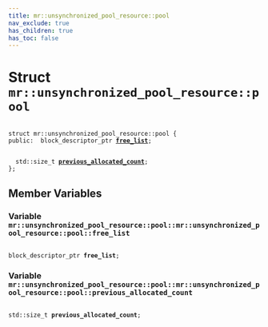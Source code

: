 ```yaml
---
title: mr::unsynchronized_pool_resource::pool
nav_exclude: true
has_children: true
has_toc: false
---
```


# Struct `mr::unsynchronized_pool_resource::pool`

<code class="doxybook">
<span>struct mr::unsynchronized&#95;pool&#95;resource::pool {</span>
<span>public:</span><span>&nbsp;&nbsp;block_descriptor_ptr <b><a href="/thrust/api/classes/structmr_1_1unsynchronized__pool__resource_1_1pool.html#variable-free_list">free&#95;list</a></b>;</span>
<br>
<span>&nbsp;&nbsp;std::size_t <b><a href="/thrust/api/classes/structmr_1_1unsynchronized__pool__resource_1_1pool.html#variable-previous_allocated_count">previous&#95;allocated&#95;count</a></b>;</span>
<span>};</span>
</code>

## Member Variables

<h3 id="variable-free_list">
Variable <code>mr::unsynchronized&#95;pool&#95;resource::pool::mr::unsynchronized&#95;pool&#95;resource::pool::free&#95;list</code>
</h3>

<code class="doxybook">
<span>block_descriptor_ptr <b>free_list</b>;</span></code>
<h3 id="variable-previous_allocated_count">
Variable <code>mr::unsynchronized&#95;pool&#95;resource::pool::mr::unsynchronized&#95;pool&#95;resource::pool::previous&#95;allocated&#95;count</code>
</h3>

<code class="doxybook">
<span>std::size_t <b>previous_allocated_count</b>;</span></code>

